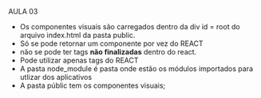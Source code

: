 AULA 03

- Os componentes visuais são carregados dentro da div id = root do arquivo index.html da pasta public.
- Só se pode retornar um componente por vez do REACT
- não se pode ter tags **não finalizadas** dentro do react.
- Pode utilizar apenas tags do REACT
- A pasta node_module é pasta onde estão os módulos importados para utlizar dos aplicativos
- A pasta públic  tem os componentes visuais;

